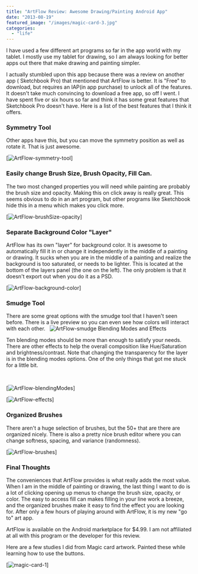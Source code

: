 ```yaml
---
title: "ArtFlow Review: Awesome Drawing/Painting Android App"
date: "2013-08-19"
featured_image: "/images/magic-card-3.jpg"
categories: 
  - "life"
---
```


I have used a few different art programs so far in the app world with my tablet. I mostly use my tablet for drawing, so I am always looking for better apps out there that make drawing and painting simpler.

I actually stumbled upon this app because there was a review on another app ( Sketchbook Pro) that mentioned that ArtFlow is better. It is "Free" to download, but requires an IAP(in app purchase) to unlock all of the features. It doesn't take much convincing to download a free app, so off I went. I have spent five or six hours so far and think it has some great features that Sketchbook Pro doesn't have. Here is a list of the best features that I think it offers.

### Symmetry Tool

Other apps have this, but you can move the symmetry position as well as rotate it. That is just awesome.

[![ArtFlow-symmetry-tool](/images/ArtFlow-symmetry-tool.jpg)]

### Easily change Brush Size, Brush Opacity, Fill Can.

The two most changed properties you will need while painting are probably the brush size and opacity. Making this on click away is really great. This seems obvious to do in an art program, but other programs like Sketchbook hide this in a menu which makes you click more.

[![ArtFlow-brushSize-opacity](/images/ArtFlow-brushSize-opacity.jpg)]

### Separate Background Color "Layer"

ArtFlow has its own "layer" for background color. It is awesome to automatically fill it in or change it independently in the middle of a painting or drawing. It sucks when you are in the middle of a painting and realize the background is too saturated, or needs to be lighter. This is located at the bottom of the layers panel (the one on the left). The only problem is that it doesn't export out when you do it as a PSD.

[![ArtFlow-background-color](/images/ArtFlow-background-color.jpg)]

### Smudge Tool

There are some great options with the smudge tool that I haven't seen before. There is a live preview so you can even see how colors will interact with each other.
 
![ArtFlow-smudge](/images/ArtFlow-smudge.jpg) Blending Modes and Effects

Ten blending modes should be more than enough to satisfy your needs. There are other effects to help the overall composition like Hue/Saturation and brightness/contrast. Note that changing the transparency for the layer is in the blending modes options. One of the only things that got me stuck for a little bit.

 

[![ArtFlow-blendingModes](/images/ArtFlow-blendingModes.jpg)]

[![ArtFlow-effects](/images/ArtFlow-effects.jpg)]

### Organized Brushes

There aren't a huge selection of brushes, but the 50+ that are there are organized nicely. There is also a pretty nice brush editor where you can change softness, spacing, and variance (randomness).

[![ArtFlow-brushes](/images/ArtFlow-brushes.jpg)]

### Final Thoughts

The conveniences that ArtFlow provides is what really adds the most value. When I am in the middle of painting or drawing, the last thing I want to do is a lot of clicking opening up menus to change the brush size, opacity, or color. The easy to access fill can makes filling in your line work a breeze, and the organized brushes make it easy to find the effect you are looking for. After only a few hours of playing around with ArtFlow, it is my new "go to" art app.

ArtFlow is available on the Android marketplace for $4.99. I am not affiliated at all with this program or the developer for this review.

Here are a few studies I did from Magic card artwork. Painted these while learning how to use the buttons.

[![magic-card-1](/images/magic-card-1.jpg)]
